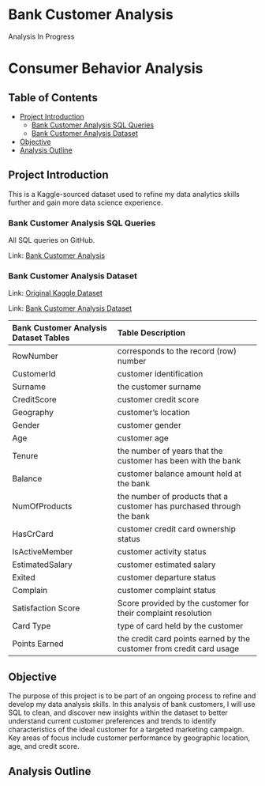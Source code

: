 # Bank Customer Analysis

Analysis In Progress
# Consumer Behavior Analysis

## Table of Contents

- [Project Introduction](#project-introduction)
    - [Bank Customer Analysis SQL Queries](#)
    - [Bank Customer Analysis Dataset](#)
- [Objective](#objective)
- [Analysis Outline](#analysis-outline)

## Project Introduction

This is a Kaggle-sourced dataset used to refine my data analytics skills further and gain more data science experience.

### Bank Customer Analysis SQL Queries
All SQL queries on GitHub.

Link: [Bank Customer Analysis](https://github.com/jasondo-da/Bank_Customer_Analysis/blob/main/queries.sql)

### Bank Customer Analysis Dataset


Link: [Original Kaggle Dataset](https://www.kaggle.com/datasets/radheshyamkollipara/bank-customer-churn)

Link: [Bank Customer Analysis Dataset]()

| Bank Customer Analysis Dataset Tables | Table Description |
| :------------- | :------------ |
| RowNumber | corresponds to the record (row) number |
| CustomerId | customer identification |
| Surname | the customer surname |
| CreditScore | customer credit score |
| Geography | customer’s location |
| Gender | customer gender |
| Age | customer age |
| Tenure | the number of years that the customer has been with the bank |
| Balance | customer balance amount held at the bank |
| NumOfProducts | the number of products that a customer has purchased through the bank |
| HasCrCard | customer credit card ownership status |
| IsActiveMember | customer activity status |
| EstimatedSalary | customer estimated salary |
| Exited | customer departure status |
| Complain | customer complaint status |
| Satisfaction Score | Score provided by the customer for their complaint resolution |
| Card Type | type of card held by the customer |
| Points Earned | the credit card points earned by the customer from credit card usage| 


## Objective

The purpose of this project is to be part of an ongoing process to refine and develop my data analysis skills. In this analysis of bank customers, I will use SQL to clean, and discover new insights within the dataset to better understand current customer preferences and trends to identify characteristics of the ideal customer for a targeted marketing campaign. Key areas of focus include customer performance by geographic location, age, and credit score.
## Analysis Outline
